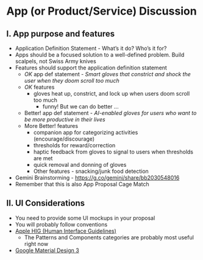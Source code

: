 # App (or Product/Service) Discussion

## I. App purpose and features
- Application Definition Statement - What’s it do? Who’s it for?
- Apps should be a focused solution to a well-defined problem. Build scalpels, not Swiss Army knives
- Features should support the application definition statement
  - *OK* app def statement  - *Smart gloves that constrict and shock the user when they doom scroll too much*
  - *OK* features
    - gloves heat up, constrict, and lock up  when users doom scroll too much
      - funny! But we can do better ...
  - Better! app def statement  - *AI-enabled gloves for users who want to be more productive in their lives*
  - More Better! features
    - companion app for categorizing activities (encourage/discourage)
    - thresholds for reward/correction
    - haptic feedback from gloves to signal to users when thresholds are met
    - quick removal and donning of gloves
    - Other features - snacking/junk food detection 
- Gemini Brainstorming - https://g.co/gemini/share/bb2030548016
- Remember that this is also App Proposal Cage Match


## II. UI Considerations
- You need to provide some UI mockups in your proposal
- You will probably follow conventions
- [Apple HIG (Human Interface Guidelines)](https://developer.apple.com/design/human-interface-guidelines/)
  - The Patterns and Components categories are probably most useful right now
- [Google Material Design 3](https://m3.material.io/)

